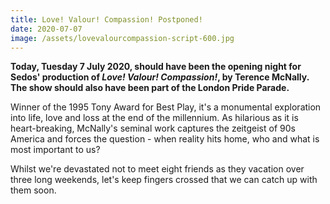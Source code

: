 ```yaml
---
title: Love! Valour! Compassion! Postponed!
date: 2020-07-07
image: /assets/lovevalourcompassion-script-600.jpg
---
```

**Today, Tuesday 7 July 2020, should have been the opening night for Sedos' production of *Love! Valour! Compassion!*, by Terence McNally. The show should also have been part of the London Pride Parade.** 

Winner of the 1995 Tony Award for Best Play, it's a monumental exploration into life, love and loss at the end of the millennium. As hilarious as it is heart-breaking, McNally's seminal work captures the zeitgeist of 90s America and forces the question - when reality hits home, who and what is most important to us?

Whilst we're devastated not to meet eight friends as they vacation over three long weekends, let's keep fingers crossed that we can catch up with them soon.